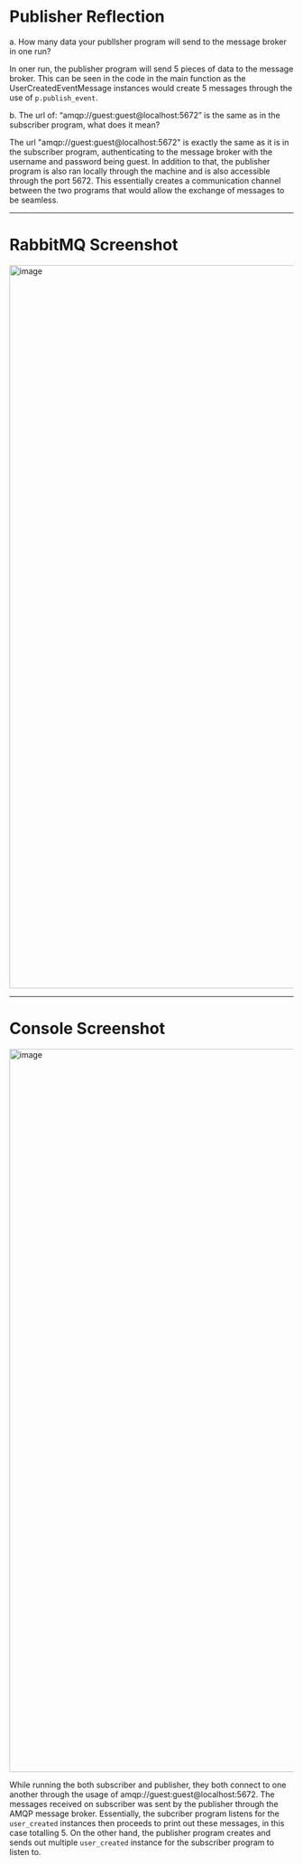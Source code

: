 # Publisher Reflection

a. How many data your publlsher program will send to the message broker in one run? <br>

In oner run, the publisher program will send 5 pieces of data to the message broker. This can be seen in the code in the main 
function as the UserCreatedEventMessage instances would create 5 messages through the use of `p.publish_event`.

b. The url of: “amqp://guest:guest@localhost:5672” is the same as in the subscriber program, what does it mean? <br>

The url "amqp://guest:guest@localhost:5672" is exactly the same as it is in the subscriber program, authenticating to the 
message broker with the username and password being guest. In addition to that, the publisher program is also ran
locally through the machine and is also accessible through the port 5672. This essentially creates a communication channel
between the two programs that would allow the exchange of messages to be seamless.

-----------------------------------------------------------------------------------------------------------------------------------------------
# RabbitMQ Screenshot
<img width="1280" alt="image" src="https://github.com/PascalPahlevi/tutorial8-publisher/assets/143638456/bb7b6b88-a0fb-46b5-a303-9cb062d902ff">

-----------------------------------------------------------------------------------------------------------------------------------------------
# Console Screenshot
<img width="1280" alt="image" src="https://github.com/PascalPahlevi/tutorial8-publisher/assets/143638456/4a86be08-e58d-48cc-899c-99ef5e089c07">

While running the both subscriber and publisher, they both connect to one another through the usage of amqp://guest:guest@localhost:5672. The messages received on subscriber was sent by the publisher through the AMQP message
broker. Essentially, the subcriber program listens for the `user_created` instances then proceeds to print out these messages, in this case totalling 5. On the other hand, the publisher program creates and sends out multiple `user_created`
instance for the subscriber program to listen to.
